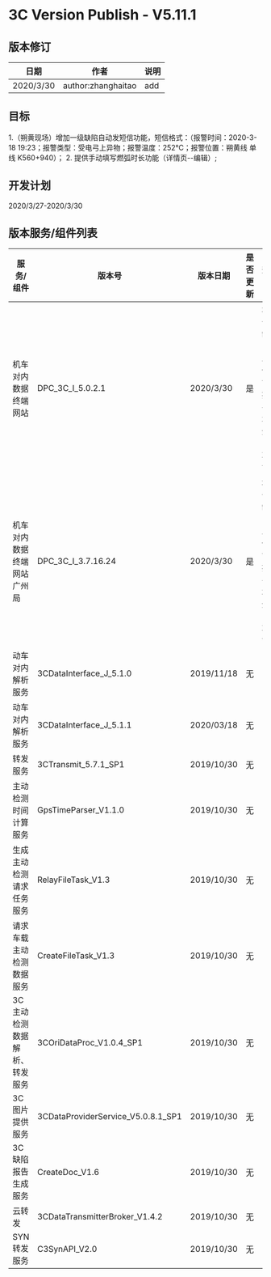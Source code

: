 3C Version Publish - V5.11.1
=================
  
版本修订
-----------------------------------

日期 | 作者 |  说明
-|-|-
2020/3/30| author:zhanghaitao| add

目标
-----------------------------------

1.（朔黄现场）增加一级缺陷自动发短信功能，短信格式：（报警时间：2020-3-18 19:23；报警类型：受电弓上异物；报警温度：252℃；报警位置：朔黄线 单线 K560+940）；
2. 提供手动填写燃弧时长功能（详情页--编辑）;

开发计划
-----------------------------------

2020/3/27-2020/3/30

版本服务/组件列表
-----------------------------------

服务/组件 | 版本号 | 版本日期 | 是否更新 |升级内容
-|-|-|-|-
 机车对内数据终端网站| DPC_3C_I_5.0.2.1 |2020/3/30| 是 |增加一级缺陷自动发短信功能；提供手动填写燃弧时长功能；
 机车对内数据终端网站广州局| DPC_3C_I_3.7.16.24 |2020/3/30| 是 |增加一级缺陷自动发短信功能；提供手动填写燃弧时长功能；
 动车对内解析服务| 3CDataInterface_J_5.1.0 |2019/11/18 | 无 |-
 动车对内解析服务| 3CDataInterface_J_5.1.1 |2020/03/18 | 无 |-
 转发服务| 3CTransmit_5.7.1_SP1 |2019/10/30| 无 |-
 主动检测时间计算服务| GpsTimeParser_V1.1.0 |2019/10/30| 无 |-
 生成主动检测请求任务服务| RelayFileTask_V1.3 |2019/10/30| 无 |-
 请求车载主动检测数据服务| CreateFileTask_V1.3|2019/10/30| 无 |-
 3C主动检测数据解析、转发服务| 3COriDataProc_V1.0.4_SP1|2019/10/30| 无 |-
 3C图片提供服务| 3CDataProviderService_V5.0.8.1_SP1|2019/10/30| 无 |-
 3C缺陷报告生成服务| CreateDoc_V1.6|2019/10/30| 无 |-
 云转发|3CDataTransmitterBroker_V1.4.2|2019/10/30| 无 |-
 SYN转发服务|C3SynAPI_V2.0|2019/10/30| 无 |-

